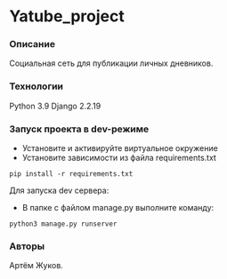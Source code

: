 # Yatube_project
### Описание
Социальная сеть для публикации личных дневников.
### Технологии
Python 3.9
Django 2.2.19
### Запуск проекта в dev-режиме
- Установите и активируйте виртуальное окружение
- Установите зависимости из файла requirements.txt
```
pip install -r requirements.txt
```
Для запуска dev сервера:
- В папке с файлом manage.py выполните команду:
```
python3 manage.py runserver
```
### Авторы
Артём Жуков. 